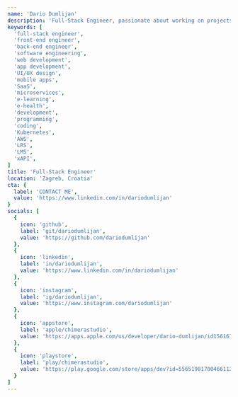 ```yaml
---
name: 'Dario Dumlijan'
description: 'Full-Stack Engineer, passionate about working on projects I care about. Explore my portfolio and get in touch.'
keywords: [
  'full-stack engineer',
  'front-end engineer',
  'back-end engineer',
  'software engineering',
  'web development',
  'app development',
  'UI/UX design',
  'mobile apps',
  'SaaS',
  'microservices',
  'e-learning',
  'e-health',
  'development',
  'programming',
  'coding',
  'Kubernetes',
  'AWS',
  'LRS',
  'LMS',
  'xAPI',
]
title: 'Full-Stack Engineer'
location: 'Zagreb, Croatia'
cta: {
  label: 'CONTACT ME',
  value: 'https://www.linkedin.com/in/dariodumlijan'
}
socials: [
  {
    icon: 'github',
    label: 'git/dariodumlijan',
    value: 'https://github.com/dariodumlijan'
  },
  {
    icon: 'linkedin',
    label: 'in/dariodumlijan',
    value: 'https://www.linkedin.com/in/dariodumlijan'
  },
  {
    icon: 'instagram',
    label: 'ig/dariodumlijan',
    value: 'https://www.instagram.com/dariodumlijan'
  },
  {
    icon: 'appstore',
    label: 'apple/chimerastudio',
    value: 'https://apps.apple.com/us/developer/dario-dumlijan/id1561674382'
  },
  {
    icon: 'playstore',
    label: 'play/chimerastudio',
    value: 'https://play.google.com/store/apps/dev?id=5565198170046611244'
  }
]
---
```

